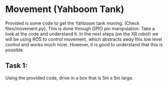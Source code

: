 # Movement (Yahboom Tank)

Provided is some code to get the Yahboom tank moving. (Check files/movement.py). This is done through GPIO pin manipulation. Take a look at the code and understand it. In the next steps (on the XR robot) we will be using ROS to control movement, which abstracts away this low level control and works much nicer. However, it is good to understand that this is possible.

## Task 1:
Using the provided code, drive in a box that is 5m x 5m large.
